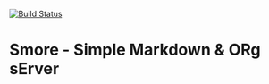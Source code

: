 [![Build Status](https://lab.devfu.net/api/badges/fuzzy/smore/status.svg)](https://lab.devfu.net/fuzzy/smore)

# Smore - Simple Markdown & ORg sErver
